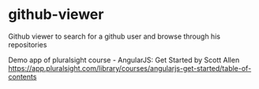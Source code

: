 # github-viewer
Github viewer to search for a github user and browse through his repositories

Demo app of pluralsight course - AngularJS: Get Started by Scott Allen
https://app.pluralsight.com/library/courses/angularjs-get-started/table-of-contents

